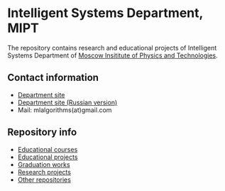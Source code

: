 # Intelligent Systems Department, MIPT
The repository contains research and educational projects of Intelligent Systems Department of [Moscow Insititute of Physics and Technologies](https://mipt.ru/english/).

## Contact information 
* [Department site](http://m1p.org)
* [Department site (Russian version)](http://machinelearning.ru)
* Mail: mlalgorithms(at)gmail.com

## Repository info
* [Educational courses](profile/reps_courses.md)
* [Educational projects](profile/reps_edu.md)
* [Graduation works](profile/reps_students.md)
* [Research projects](profile/reps_research.md)
* [Other repositories](profile/reps_other.md)
